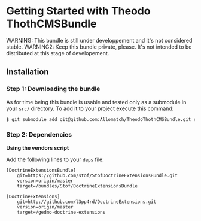 Getting Started with Theodo ThothCMSBundle
==========================================

WARNING: This bundle is still under developpement and it's not considered stable.
WARNING2: Keep this bundle private, please. It's not intended to be distributed
at this stage of developement.

## Installation

### Step 1: Downloading the bundle
As for time being this bundle is usable and tested only as a submodule in your
`src/` directory.
To add it to your project execute this command:

``` bash
$ git submodule add git@github.com:Allomatch/TheodoThothCMSBundle.git src/Theodo/ThothCmsBundle
```

### Step 2: Dependencies

**Using the vendors script**

Add the following lines to your `deps` file:
```
[DoctrineExtensionsBundle]
    git=https://github.com/stof/StofDoctrineExtensionsBundle.git
    version=origin/master
    target=/bundles/Stof/DoctrineExtensionsBundle

[DoctrineExtensions]
    git=http://github.com/l3pp4rd/DoctrineExtensions.git
    version=origin/master
    target=/gedmo-doctrine-extensions
```